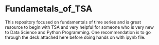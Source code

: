 # Fundametals_of_TSA
This repository focused on fundamentals of time series and is great resource to begin with TSA and very helpful for someone who is very new to Data Science and Python Programming. One recommendation is to go through the deck attached here before doing hands on with ipynb file.
